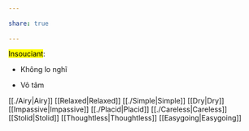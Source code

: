 ---  
share: true  
---  
<mark class="hltr-grey-gainsboro">Insouciant</mark>:  
- Không lo nghĩ   
- Vô tâm  
[[./Airy|Airy]] [[Relaxed|Relaxed]] [[./Simple|Simple]] [[Dry|Dry]] [[Impassive|Impassive]] [[./Placid|Placid]] [[./Careless|Careless]] [[Stolid|Stolid]] [[Thoughtless|Thoughtless]] [[Easygoing|Easygoing]]